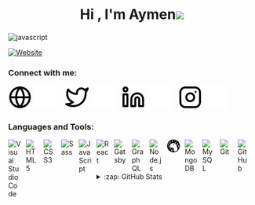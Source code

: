 <h1 align="center">Hi , I'm Aymen<img src="https://media.giphy.com/media/hvRJCLFzcasrR4ia7z/giphy.gif" width="35"></h1>

<img align="center" src="https://user-images.githubusercontent.com/73097560/115834477-dbab4500-a447-11eb-908a-139a6edaec5c.gif" alt="javascript" width="1000"/>

[![Website](https://img.shields.io/website?label=My%20website&style=for-the-badge&url=https%3A%2F%2Faymks.github.io%2FMyPortfolio%2F)](https://aymks.github.io/MyPortfolio/)

### Connect with me:

[![website](./img/globe-light.svg)](https://aymks.github.io/MyPortfolio#gh-light-mode-only)
[![website](./img/globe-dark.svg)](https://aymks.github.io/MyPortfolio#gh-dark-mode-only)
&nbsp;&nbsp;
[![website](./img/twitter-light.svg)](https://twitter.com#gh-light-mode-only)
[![website](./img/twitter-dark.svg)](https://twitter.com#gh-dark-mode-only)
&nbsp;&nbsp;
[![website](./img/linkedin-light.svg)](https://linkedin.com/in/aymksen#gh-light-mode-only)
[![website](./img/linkedin-dark.svg)](https://linkedin.com/in/aymksen#gh-dark-mode-only)
&nbsp;&nbsp;
[![website](./img/instagram-light.svg)](https://instagram.com/aymksen#gh-light-mode-only)
[![website](./img/instagram-dark.svg)](https://instagram.com/aymksen#gh-dark-mode-only)

### Languages and Tools:

<img align="left" alt="Visual Studio Code" width="26px" src="https://cdn.jsdelivr.net/gh/devicons/devicon/icons/vscode/vscode-original.svg" style="padding-right:10px;" />
<img align="left" alt="HTML5" width="26px" src="https://cdn.jsdelivr.net/gh/devicons/devicon/icons/html5/html5-original.svg" style="padding-right:10px;" />
<img align="left" alt="CSS3" width="26px" src="https://cdn.jsdelivr.net/gh/devicons/devicon/icons/css3/css3-original.svg" style="padding-right:10px;" />
<img align="left" alt="Sass" width="26px" src="https://cdn.jsdelivr.net/gh/devicons/devicon/icons/sass/sass-original.svg" style="padding-right:10px;" />
<img align="left" alt="JavaScript" width="26px" src="https://cdn.jsdelivr.net/gh/devicons/devicon/icons/javascript/javascript-original.svg" style="padding-right:10px;" />
<img align="left" alt="React" width="26px" src="https://cdn.jsdelivr.net/gh/devicons/devicon/icons/react/react-original.svg" style="padding-right:10px;" />
<img align="left" alt="Gatsby" width="26px" src="https://cdn.jsdelivr.net/gh/devicons/devicon/icons/gatsby/gatsby-original.svg" style="padding-right:10px;" />
<img align="left" alt="GraphQL" width="26px" src="https://cdn.jsdelivr.net/gh/devicons/devicon/icons/graphql/graphql-plain.svg" style="padding-right:10px;" />
<img align="left" alt="Node.js" width="26px" src="https://cdn.jsdelivr.net/gh/devicons/devicon/icons/nodejs/nodejs-original.svg" style="padding-right:10px;" />
<img align="left" alt="Deno" width="26px" src="./img/deno-light.svg" style="padding-right:10px;" />
<img align="left" alt="MongoDB" width="26px" src="https://cdn.jsdelivr.net/gh/devicons/devicon/icons/mongodb/mongodb-original.svg" style="padding-right:10px;" />
<img align="left" alt="MySQL" width="26px" src="https://cdn.jsdelivr.net/gh/devicons/devicon/icons/mysql/mysql-original.svg" style="padding-right:10px;" />
<img align="left" alt="Git" width="26px" src="https://cdn.jsdelivr.net/gh/devicons/devicon/icons/git/git-original.svg" style="padding-right:10px;" />
<img align="left" alt="GitHub" width="26px" src="https://user-images.githubusercontent.com/3369400/139447912-e0f43f33-6d9f-45f8-be46-2df5bbc91289.png" style="padding-right:10px;" />

<br />
<br />

---

<details>
  <summary>:zap: GitHub Stats</summary>

  <img align="left" alt="aymks's GitHub Stats" src="https://github-readme-stats.vercel.app/api?username=aymks&show_icons=true&hide_border=false&title_color=ff652f&icon_color=FFE400&bg_color=09131B&text_color=ffffff&border_color=0c1a25" />

</details>

[website]: https://aymks.github.io/MyPortfolio/
[twitter]: https://twitter.com/
[youtube]: https://youtube.com/
[instagram]: https://instagram.com/aymksen
[linkedin]: https://linkedin.com/in/aymksen
